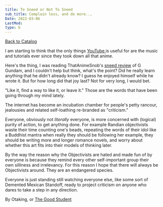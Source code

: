 ```yaml
---
title: To Sneed or Not To Sneed
sub_title: Complain less, and do more..,
Date: 2022-03-06
LastMod:
type: b
---
```


[Back to Catalog](/)

I am starting to think that the only things [YouTube ](https://youtuube.neocities.org/)is useful for are the music and tutorials ever since they took down all that anime.

Here's the thing, I was reading ThatAnimeSnob's [sneed review](https://anidb.net/anime/review/5377) of G Gundam, and I couldn't help but think, what's the point? Did he really learn anything that he didn't already know? I guess he enjoyed himself while he wrote it. But for how long did that joy last? Not for very long, I would bet.

"Like it, find a way to like it, or leave it." Those are the words that have been going through my mind lately.

The internet has become an incubation chamber for people's petty rancour, jealousies and related self-loathing re-branded as "criticism."

Everyone, obviously not _literally_ everyone, is more concerned with (logical) purity of action, to get anything done. For example Randian objectivists waste their time counting one's beads, repeating the words of their idol like a Buddhist mantra when really they should be following her example, they should be writing more and longer romance novels, and worry about whether this art fits into their models of thinking later.

By the way the reason why the Objectivists are hated and made fun of by everyone is because they remind every other self-important group their own silliness and irrelevancy. For this reason I hope that there will always be Objectivists around. They are an endangered species.

Everyone is just standing still watching everyone else, like some sort of Demented Mexican Standoff, ready to project criticism on anyone who dares to take a step in any direction.

By Otaking, or [The Good Student](https://www.youtube.com/channel/UCA4gWcOoz_FXrtTEemTOtfw?view_as=subscriber/videos)
